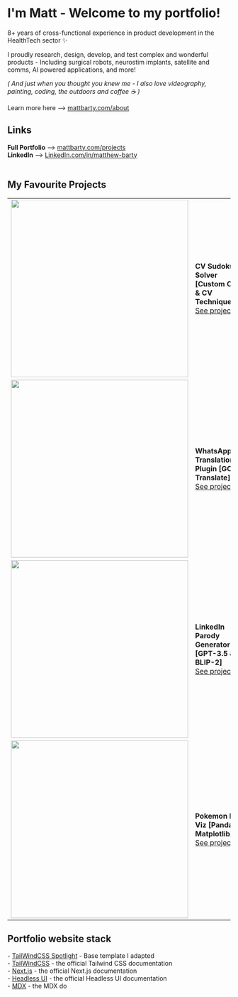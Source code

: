 <h1>I'm Matt - Welcome to my portfolio!</h1>

<p>8+ years of cross-functional experience in product development in the HealthTech sector ✨</p>

<p>I proudly research, design, develop, and test complex and wonderful products - Including surgical robots, neurostim implants, satellite and comms, AI powered applications, and more!</p>
<p><i>( And just when you thought you knew me - I also love videography, painting, coding, the outdoors and coffee ☕️ )</i></p>
<p>Learn more here --> <a href='https://www.mattbarty.com/about' target='_blank'>mattbarty.com/about</a> </br>


<h2>Links</h2>
<b>Full Portfolio</b> --> <a href='https://www.mattbarty.com/projects' target='_blank'>mattbarty.com/projects</a> </br>
<b>LinkedIn</b> --> <a href='https://www.linkedin.com/in/matthew-barty/' target='_blank'>LinkedIn.com/in/matthew-barty</a> </br>
</br>

<h2>My Favourite Projects</h2>
<table style="border-collapse: collapse; border: none; width: 100%;">
  <tr>
        <td style="border: none;">
      
<img src="https://github.com/mattbarty/mattbarty/assets/52583796/100e85f0-e093-4f33-b797-779d06f3db6e" width="400" height="auto">
    <td style="border: none;">
        <strong>CV Sudoku Solver [Custom OCR & CV Techniques]</strong><br>
        <a href='https://github.com/mattbarty/cv_sudoku_solver' target='_blank'>See project</a>
    </td>


</tr>
<tr>
      <td style="border: none;">

<img src="https://github.com/mattbarty/mattbarty/assets/52583796/85b67238-f5d5-428b-b9e3-39c2db56e6bf" width="400" height="auto">
    <td style="border: none;">
        <strong>WhatsApp.web Translation Plugin [GCP Translate]</strong><br>
        <a href='https://www.linkedin.com/posts/matthew-barty_im-developing-a-chrome-extension-that-adds-activity-7076465998291181568-2kL6?utm_source=share&utm_medium=member_desktop' target='_blank'>See project</a>
    </td>



</tr>
<tr>
      <td style="border: none;">
      
<img src="https://github.com/mattbarty/mattbarty/assets/52583796/1eb44c98-c027-434e-972b-197918d0b19f" width="400" height="auto">
    <td style="border: none;">
        <strong>LinkedIn Parody Generator [GPT-3.5 & BLIP-2]</strong><br>
        <a href='https://www.linkedinfluencer.app/' target='_blank'>See project</a>
    </td>


</tr>
<tr>
      <td style="border: none;">
      
<img src="https://github.com/mattbarty/mattbarty/assets/52583796/5b1453e0-b701-4eb6-87e3-46047fa90113" width="400" height="auto">
    <td style="border: none;">
        <strong>Pokemon EDA Viz [Pandas & Matplotlib]</strong><br>
        <a href='https://www.kaggle.com/code/mattbarty/gotta-plot-em-all' target='_blank'>See project</a>
    </td>


</tr>
</table>

<h2>Portfolio website stack</h2>
- <a href='https://tailwindui.com/templates/spotlight' target='_blank'>TailWindCSS Spotlight</a> - Base template I adapted</br>
- <a href='https://tailwindcss.com/docs' target='_blank'>TailWindCSS</a> - the official Tailwind CSS documentation </br>
- <a href='https://nextjs.org/docs' target='_blank'>Next.js</a> - the official Next.js documentation </br>
- <a href='https://headlessui.dev' target='_blank'>Headless UI</a> - the official Headless UI documentation </br>
- <a href='https://mdxjs.com' target='_blank'>MDX</a> - the MDX do
